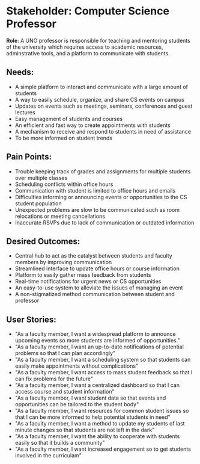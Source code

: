 # Stakeholder: Computer Science Professor

**Role**: A UNO professor is responsible for teaching and mentoring students of the university which requires access to academic resources, adminstrative tools, and a platform to communicate with students.

## Needs:
- A simple platform to interact and communicate with a large amount of students
- A way to easily schedule, organize, and share CS events on campus
- Updates on events such as meetings, seminars, conferences and guest lectures
- Easy management of students and courses
- An efficient and fast way to create appointments with students
- A mechanism to receive and respond to students in need of assistance
- To be more informed on student trends

## Pain Points:
- Trouble keeping track of grades and assignments for multiple students over multiple classes
- Scheduling conflicts within office hours
- Communication with student is limited to office hours and emails
- Difficulties informing or announcing events or opportunities to the CS student population
- Unexpected problems are slow to be communicated such as room relocations or meeting cancellations
- Inaccurate RSVPs due to lack of communication or outdated information

## Desired Outcomes:
- Central hub to act as the catalyst between students and faculty members by improving communication
- Streamlined interface to update office hours or course information
- Platform to easily gather mass feedback from students
- Real-time notifications for urgent news or CS opportunities
- An easy-to-use system to alleviate the issues of managing an event
- A non-stigmatized method communication between student and professor

## User Stories:
- "As a faculty member, I want a widespread platform to announce upcoming events so more students are informed of opportunities."
- "As a faculty member, I want an up-to-date notifications of potential problems so that I can plan accordingly"
- "As a faculty member, I want a scheduling system so that students can easily make appointments without complications"
- "As a faculty member, I want access to mass student feedback so that I can fix problems for the future"
- "As a faculty member, I want a centralized dashboard so that I can access course and student information"
- "As a faculty member, I want student data so that events and opportunities can be tailored to the student body"
- "As a faculty member, I want resources for common student issues so that I can be more informed to help potential students in need"
- "As a faculty member, I want a method to update my students of last minute changes so that students are not left in the dark"
- "As a faculty member, I want the ability to cooperate with students easily so that it builds a community"
- "As a faculty member, I want increased engagement so to get students involved in the curriculam"
